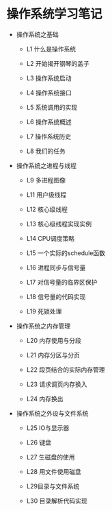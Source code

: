 操作系统学习笔记
===
- 操作系统之基础

    - L1 什么是操作系统

    - L2 开始揭开钢琴的盖子

    - L3 操作系统启动

    - L4 操作系统接口

    - L5 系统调用的实现

    - L6 操作系统概述

    - L7 操作系统历史

    - L8 我们的任务

 

- 操作系统之进程与线程

    - L9 多进程图像

    - L11 用户级线程

    - L12 核心级线程

    - L13 核心级线程实现实例

    - L14 CPU调度策略

    - L15 一个实际的schedule函数

    - L16 进程同步与信号量

    - L17 对信号量的临界区保护

    - L18 信号量的代码实现

    - L19 死锁处理

 

- 操作系统之内存管理

    - L20 内存使用与分段

    - L21 内存分区与分页

    - L22 段页结合的实际内存管理

    - L23 请求调页内存换入

    - L24 内存换出

 

- 操作系统之外设与文件系统

    - L25 IO与显示器

    - L26 键盘

    - L27 生磁盘的使用

    - L28 用文件使用磁盘

    - L29目录与文件系统

    - L30 目录解析代码实现

